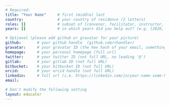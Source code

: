 ```yaml
---
# Required:
title: "Your Name"     # first (middle) last
country:               # your country of residence (2 letters)
roles: []              # subset of [convenor, facilitator, instructor, mentor]
years: []              # in which years did you help out? (e.g. [2020, 2019])

# Optional (please add github or gravatar for your picture)
github:       # your github handle  (github.com/<handle>)
gravatar:     # your gravatar ID (the hex hash of your email, something like 123ef...123)
homepage:     # your personal homepage (full url)
twitter:      # your twitter ID (not full URL, no leading '@')
gitlab:       # your gitlab ID (not full URL)
bitbucket:    # your bitbucket ID (not full URL)
orcid:        # your orcid handle (not full URL)
linkedin:     # full url (i.e. https://linkedin.com/in/your-name-some-hex-code)
email:

# Don't modify the following setting
layout: educator
---
```


<!-- Write something about yourself here (if you want)! 
You can use Markdown syntax to style this page.
-->
